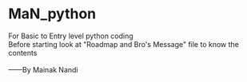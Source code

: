 # MaN_python
For Basic to Entry level python coding
<br>
Before starting look at "Roadmap and Bro's Message" file to know the contents
<br>
<br>
——By Mainak Nandi

